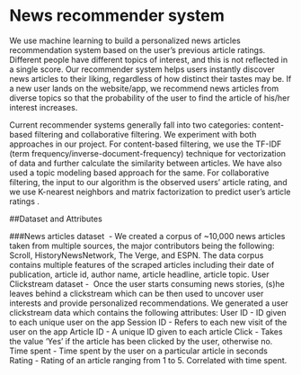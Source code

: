 # News recommender system

We use machine learning to build a personalized news articles recommendation system
based on the user’s previous article ratings. Different people have different topics of interest,
and this is not reflected in a single score. Our recommender system helps users instantly
discover news articles to their liking, regardless of how distinct their tastes may be. If a new
user lands on the website/app, we recommend news articles from diverse topics so that the probability
of the user to find the article of his/her interest increases.

Current recommender systems generally fall into two categories: content-based filtering and
collaborative filtering. We experiment with both approaches in our project. For content-based
filtering, we use the TF-IDF (term frequency/inverse-document-frequency) technique for
vectorization of data and further calculate the similarity between articles. We have also used a
topic modeling based approach for the same. For collaborative filtering, the input to our
algorithm is the observed users’ article rating, and we use K-nearest neighbors and matrix
factorization to predict user’s article ratings​ .

##Dataset and Attributes

###News articles dataset ​ - We created a corpus of ~10,000 news articles taken from multiple
sources, the major contributors being the following: Scroll, HistoryNewsNetwork, The Verge,
and ESPN. The data corpus contains multiple features of the scraped articles including their
date of publication, article id, author name, article headline, article topic.
User Clickstream dataset - ​ Once the user starts consuming news stories, (s)he leaves behind a
clickstream which can be then used to uncover user interests and provide personalized
recommendations. We generated a user clickstream data which contains the following
attributes:
User ID     -  ID given to each unique user on the app
Session ID  -  Refers to each new visit of the user on the app
Article ID  -  A unique ID given to each article
Click       -  Takes the value ‘Yes’ if the article has been clicked by the user, otherwise no.
Time spent  -  Time spent by the user on a particular article in seconds
Rating      -  Rating of an article ranging from 1 to 5. Correlated with time spent.
